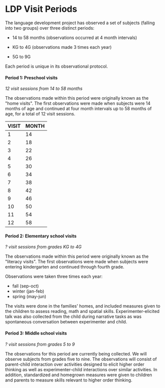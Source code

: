 # LDP Visit Periods

The language development project has observed a set of subjects (falling into two groups) over three distinct periods:

* 14 to 58 months (observations occurred at 4 month intervals)

* KG to 4G (observations made 3 times each year)

* 5G to 9G

Each period is unique in its observational protocol.


#### Period 1: Preschool visits

*12 visit sessions from 14 to 58 months*

The observations made within this period were originally known as the "home visits".  The first observations were made when subjects were 14 months of age and continued at four month intervals up to 58 months of age, for a total of 12 visit sessions.

| VISIT | MONTH |
| ----- | ----- |
| 1     | 14    |
| 2     | 18    |
| 3     | 22    |
| 4     | 26    |
| 5     | 30    |
| 6     | 34    |
| 7     | 38    |
| 8     | 42    |
| 9     | 46    |
| 10    | 50    |
| 11    | 54    |
| 12    | 58    |


#### Period 2: Elementary school visits

*? visit sessions from grades KG to 4G*

The observations made within this period were originally known as the "literacy visits".  The first observations were made when subjects were entering kindergarten and continued through fourth grade.

Observations were taken three times each year:

* fall (sep-oct)
* winter (jan-feb)
* spring (may-jun)

The visits were done in the families' homes, and included measures given to the children to assess reading, math and spatial skills.  Experimenter-elicited talk was also collected from the child during narrative tasks as was spontaneous conversation between experimenter and child.  


#### Period 3: Middle school visits

*? visit sessions from grades 5 to 9*

The observations for this period are currently being collected.  We will observe subjects from grades five to nine.  The observations will consist of parent-child interaction over activities designed to elicit higher order thinking as well as experimenter-child interactions over similar activities.  In addition, standardized and homegrown measures were given to children and parents to measure skills relevant to higher order thinking.
